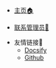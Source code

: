 - [主页:house:](https://github.com/kongyu666/ ':target=_self')


- [联系管理员:adult:](http://wpa.qq.com/msgrd?v=3&uin=2385569970&Menu=yes)


* 友情链接&#x1F680;
  * [Docsify](https://docsify.js.org/#/)
  * [Github](https://github.com/)

